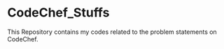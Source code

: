 # CodeChef_Stuffs
This Repository contains my codes related to the problem statements on CodeChef. 
